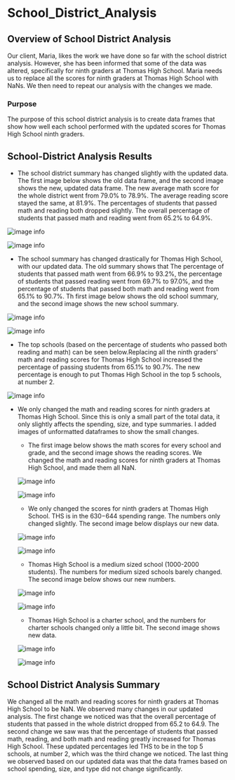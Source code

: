 # School_District_Analysis

## Overview of School District Analysis

Our client, Maria, likes the work we have done so far with the school district analysis. However, she has been informed that some of the data was altered, specifically for ninth graders at Thomas High School. Maria needs us to replace all the scores for ninth graders at Thomas High School with NaNs. We then need to repeat our analysis with the changes we made.

### Purpose

The purpose of this school district analysis is to create data frames that show how well each school performed with the updated scores for Thomas High School ninth graders. 

## School-District Analysis Results

* The school district summary has changed slightly with the updated data. The first image below shows the old data frame, and the second image shows the new, updated data frame. The new average math score for the whole district went from 79.0% to 78.9%. The average reading score stayed the same, at 81.9%. The percentages of students that passed math and reading both dropped slightly. The overall percentage of students that passed math and reading went from 65.2% to 64.9%.

![image info](./DataFrame_images/district_summary_old.png)

![image info](./DataFrame_images/district_summary_new.png)

* The school summary has changed drastically for Thomas High School, with our updated data. The old summary shows that The percentage of students that passed math went from 66.9% to 93.2%, the percentage of students that passed reading went from 69.7% to 97.0%, and the percentage of students that passed both math and reading went from 65.1% to 90.7%. Th first image below shows the old school summary, and the second image shows the new school summary.

![image info](./DataFrame_images/per_school_summary_old.png)

![image info](./DataFrame_images/per_school_summary_new.png)

* The top schools (based on the percentage of students who passed both reading and math) can be seen below.Replacing all the ninth graders' math and reading scores for Thomas High School increased the percentage of passing students from 65.1% to 90.7%. The new percentage is enough to put Thomas High School in the top 5 schools, at number 2.

![image info](./DataFrame_images/top_schools.png)

* We only changed the math and reading scores for ninth graders at Thomas High School. Since this is only a small part of the total data, it only slightly affects the spending, size, and type summaries. I added images of unformatted dataframes to show the small changes.

    * The first image below shows the math scores for every school and grade, and the second image shows the reading scores. We changed the math and reading scores for ninth graders at Thomas High School, and made them all NaN. 

    ![image info](./DataFrame_images/math_scores_by_school.png)

    ![image info](./DataFrame_images/reading_scores_by_school.png)

    * We only changed the scores for ninth graders at Thomas High School. THS is in the $630-$644 spending range. The numbers only changed slightly. The second image below displays our new data.

    ![image info](./DataFrame_images/spending_summary_old.png)

    ![image info](./DataFrame_images/spending_summary_new.png)

    * Thomas High School is a medium sized school (1000-2000 students). The numbers for medium sized schools barely changed. The second image below shows our new numbers.

    ![image info](./DataFrame_images/size_summary_old.png)

    ![image info](./DataFrame_images/size_summary_new.png)

    * Thomas High School is a charter school, and the numbers for charter schools changed only a little bit. The second image shows new data.

    ![image info](./DataFrame_images/type_summary_old.png)

    ![image info](./DataFrame_images/type_summary_new.png)


## School District Analysis Summary

We changed all the math and reading scores for ninth graders at Thomas High School to be NaN. We observed many changes in our updated analysis. The first change we noticed was that the overall percentage of students that passed in the whole district dropped from 65.2 to 64.9. The second change we saw was that the percentage of students that passed math, reading, and both math and reading greatly increased for Thomas High School. These updated percentages led THS to be in the top 5 schools, at number 2, which was the third change we noticed. The last thing we observed based on our updated data was that the data frames based on school spending, size, and type did not change significantly. 